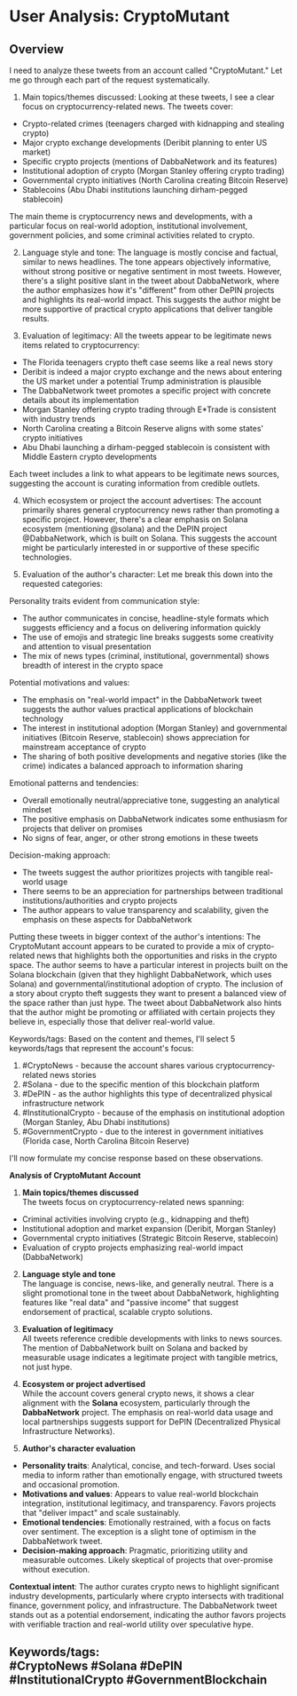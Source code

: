 # User Analysis: CryptoMutant

## Overview

<think>
I need to analyze these tweets from an account called "CryptoMutant." Let me go through each part of the request systematically.

1. Main topics/themes discussed:
Looking at these tweets, I see a clear focus on cryptocurrency-related news. The tweets cover:
- Crypto-related crimes (teenagers charged with kidnapping and stealing crypto)
- Major crypto exchange developments (Deribit planning to enter US market)
- Specific crypto projects (mentions of DabbaNetwork and its features)
- Institutional adoption of crypto (Morgan Stanley offering crypto trading)
- Governmental crypto initiatives (North Carolina creating Bitcoin Reserve)
- Stablecoins (Abu Dhabi institutions launching dirham-pegged stablecoin)

The main theme is cryptocurrency news and developments, with a particular focus on real-world adoption, institutional involvement, government policies, and some criminal activities related to crypto.

2. Language style and tone:
The language is mostly concise and factual, similar to news headlines. The tone appears objectively informative, without strong positive or negative sentiment in most tweets. However, there's a slight positive slant in the tweet about DabbaNetwork, where the author emphasizes how it's "different" from other DePIN projects and highlights its real-world impact. This suggests the author might be more supportive of practical crypto applications that deliver tangible results.

3. Evaluation of legitimacy:
All the tweets appear to be legitimate news items related to cryptocurrency:
- The Florida teenagers crypto theft case seems like a real news story
- Deribit is indeed a major crypto exchange and the news about entering the US market under a potential Trump administration is plausible
- The DabbaNetwork tweet promotes a specific project with concrete details about its implementation
- Morgan Stanley offering crypto trading through E*Trade is consistent with industry trends
- North Carolina creating a Bitcoin Reserve aligns with some states' crypto initiatives
- Abu Dhabi launching a dirham-pegged stablecoin is consistent with Middle Eastern crypto developments

Each tweet includes a link to what appears to be legitimate news sources, suggesting the account is curating information from credible outlets.

4. Which ecosystem or project the account advertises:
The account primarily shares general cryptocurrency news rather than promoting a specific project. However, there's a clear emphasis on Solana ecosystem (mentioning @solana) and the DePIN project @DabbaNetwork, which is built on Solana. This suggests the account might be particularly interested in or supportive of these specific technologies.

5. Evaluation of the author's character:
Let me break this down into the requested categories:

Personality traits evident from communication style:
- The author communicates in concise, headline-style formats which suggests efficiency and a focus on delivering information quickly
- The use of emojis and strategic line breaks suggests some creativity and attention to visual presentation
- The mix of news types (criminal, institutional, governmental) shows breadth of interest in the crypto space

Potential motivations and values:
- The emphasis on "real-world impact" in the DabbaNetwork tweet suggests the author values practical applications of blockchain technology
- The interest in institutional adoption (Morgan Stanley) and governmental initiatives (Bitcoin Reserve, stablecoin) shows appreciation for mainstream acceptance of crypto
- The sharing of both positive developments and negative stories (like the crime) indicates a balanced approach to information sharing

Emotional patterns and tendencies:
- Overall emotionally neutral/appreciative tone, suggesting an analytical mindset
- The positive emphasis on DabbaNetwork indicates some enthusiasm for projects that deliver on promises
- No signs of fear, anger, or other strong emotions in these tweets

Decision-making approach:
- The tweets suggest the author prioritizes projects with tangible real-world usage
- There seems to be an appreciation for partnerships between traditional institutions/authorities and crypto projects
- The author appears to value transparency and scalability, given the emphasis on these aspects for DabbaNetwork

Putting these tweets in bigger context of the author's intentions:
The CryptoMutant account appears to be curated to provide a mix of crypto-related news that highlights both the opportunities and risks in the crypto space. The author seems to have a particular interest in projects built on the Solana blockchain (given that they highlight DabbaNetwork, which uses Solana) and governmental/institutional adoption of crypto. The inclusion of a story about crypto theft suggests they want to present a balanced view of the space rather than just hype. The tweet about DabbaNetwork also hints that the author might be promoting or affiliated with certain projects they believe in, especially those that deliver real-world value.

Keywords/tags:
Based on the content and themes, I'll select 5 keywords/tags that represent the account's focus:
1. #CryptoNews - because the account shares various cryptocurrency-related news stories
2. #Solana - due to the specific mention of this blockchain platform
3. #DePIN - as the author highlights this type of decentralized physical infrastructure network
4. #InstitutionalCrypto - because of the emphasis on institutional adoption (Morgan Stanley, Abu Dhabi institutions)
5. #GovernmentCrypto - due to the interest in government initiatives (Florida case, North Carolina Bitcoin Reserve)

I'll now formulate my concise response based on these observations.
</think>

**Analysis of CryptoMutant Account**

1. **Main topics/themes discussed**  
The tweets focus on cryptocurrency-related news spanning:
- Criminal activities involving crypto (e.g., kidnapping and theft)
- Institutional adoption and market expansion (Deribit, Morgan Stanley)
- Governmental crypto initiatives (Strategic Bitcoin Reserve, stablecoin)
- Evaluation of crypto projects emphasizing real-world impact (DabbaNetwork)

2. **Language style and tone**  
The language is concise, news-like, and generally neutral. There is a slight promotional tone in the tweet about DabbaNetwork, highlighting features like "real data" and "passive income" that suggest endorsement of practical, scalable crypto solutions.

3. **Evaluation of legitimacy**  
All tweets reference credible developments with links to news sources. The mention of DabbaNetwork built on Solana and backed by measurable usage indicates a legitimate project with tangible metrics, not just hype.

4. **Ecosystem or project advertised**  
While the account covers general crypto news, it shows a clear alignment with the **Solana** ecosystem, particularly through the **DabbaNetwork** project. The emphasis on real-world data usage and local partnerships suggests support for DePIN (Decentralized Physical Infrastructure Networks).

5. **Author's character evaluation**  
- **Personality traits**: Analytical, concise, and tech-forward. Uses social media to inform rather than emotionally engage, with structured tweets and occasional promotion.  
- **Motivations and values**: Appears to value real-world blockchain integration, institutional legitimacy, and transparency. Favors projects that "deliver impact" and scale sustainably.  
- **Emotional tendencies**: Emotionally restrained, with a focus on facts over sentiment. The exception is a slight tone of optimism in the DabbaNetwork tweet.  
- **Decision-making approach**: Pragmatic, prioritizing utility and measurable outcomes. Likely skeptical of projects that over-promise without execution.

**Contextual intent**: The author curates crypto news to highlight significant industry developments, particularly where crypto intersects with traditional finance, government policy, and infrastructure. The DabbaNetwork tweet stands out as a potential endorsement, indicating the author favors projects with verifiable traction and real-world utility over speculative hype.

**Keywords/tags:**  
#CryptoNews #Solana #DePIN #InstitutionalCrypto #GovernmentBlockchain
---
